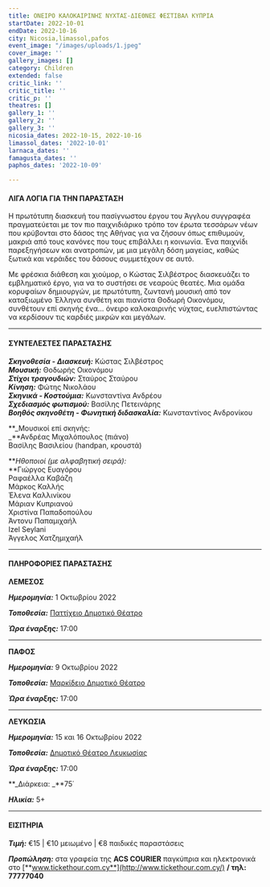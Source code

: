 ```yaml
---
title: ΟΝΕΙΡΟ ΚΑΛΟΚΑΙΡΙΝΗΣ ΝΥΧΤΑΣ-ΔΙΕΘΝΕΣ ΦΕΣΤΙΒΑΛ ΚΥΠΡΙΑ
startDate: 2022-10-01
endDate: 2022-10-16
city: Nicosia,limassol,pafos
event_image: "/images/uploads/1.jpeg"
cover_image: ''
gallery_images: []
category: Children
extended: false
critic_link: ''
critic_title: ''
critic_p: ''
theatres: []
gallery_1: ''
gallery_2: ''
gallery_3: ''
nicosia_dates: 2022-10-15, 2022-10-16
limassol_dates: '2022-10-01'
larnaca_dates: ''
famagusta_dates: ''
paphos_dates: '2022-10-09'

---
```

#### ΛΙΓΑ ΛΟΓΙΑ ΓΙΑ ΤΗΝ ΠΑΡΑΣΤΑΣΗ

Η πρωτότυπη διασκευή του πασίγνωστου έργου του Άγγλου συγγραφέα πραγματεύεται με τον πιο παιχνιδιάρικο τρόπο τον έρωτα τεσσάρων νέων που κρύβονται στο δάσος της Αθήνας για να ζήσουν όπως επιθυμούν, μακριά από τους κανόνες που τους επιβάλλει η κοινωνία. Ένα παιχνίδι παρεξηγήσεων και ανατροπών, με μια μεγάλη δόση μαγείας, καθώς ξωτικά και νεράιδες του δάσους συμμετέχουν σε αυτό.

Με φρέσκια διάθεση και χιούμορ, ο Κώστας Σιλβέστρος διασκευάζει το εμβληματικό έργο, για να το συστήσει σε νεαρούς θεατές. Μια ομάδα κορυφαίων δημιουργών, με πρωτότυπη, ζωντανή μουσική από τον καταξιωμένο Έλληνα συνθέτη και πιανίστα Θοδωρή Οικονόμου, συνθέτουν επί σκηνής ένα… όνειρο καλοκαιρινής νύχτας, ευελπιστώντας να κερδίσουν τις καρδιές μικρών και μεγάλων.

***

#### ΣΥΝΤΕΛΕΣΤΕΣ ΠΑΡΑΣΤΑΣΗΣ

**_Σκηνοθεσία - Διασκευή:_** Κώστας Σιλβέστρος  
**_Μουσική:_** Θοδωρής Οικονόμου  
**_Στίχοι τραγουδιών:_** Σταύρος Σταύρου  
**_Κίνηση:_** Φώτης Νικολάου  
**_Σκηνικά - Κοστούμια:_** Κωνσταντίνα Ανδρέου  
**_Σχεδιασμός φωτισμού:_** Βασίλης Πετεινάρης  
**_Βοηθός σκηνοθέτη - Φωνητική διδασκαλία:_** Κωνσταντίνος Ανδρονίκου

**_Μουσικοί επί σκηνής:  
_**Ανδρέας Μιχαλόπουλος (πιάνο)  
Βασίλης Βασιλείου (handpan, κρουστά)

**_Ηθοποιοί (με αλφαβητική σειρά):_  
**Γιώργος Ευαγόρου  
Ραφαέλλα Καβάζη  
Μάρκος Καλλής  
Έλενα Καλλινίκου  
Μάριαν Κυπριανού  
Χριστίνα Παπαδοπούλου  
Άντονυ Παπαμιχαήλ  
Izel Seylani  
Άγγελος Χατζημιχαήλ

***

#### ΠΛΗΡΟΦΟΡΙΕΣ ΠΑΡΑΣΤΑΣΗΣ

**ΛΕΜΕΣΟΣ**

**_Ημερομηνία:_** 1 Οκτωβρίου 2022

**_Τοποθεσία:_** [Παττίχειο Δημοτικό Θέατρο](https://www.google.com/maps/place/Patichion+Municipal+Theatre,+Agias+Zonis+2,+Limassol,+Cyprus/@34.6812699,33.0416434,17z/data=!3m1!4b1!4m5!3m4!1s0x14e7330f8b4700ed:0xd66d4f231f490bbb!8m2!3d34.6813016!4d33.0438594 "παττιχειο")

**_Ώρα έναρξης:_** 17:00

***

**ΠΑΦΟΣ**

**_Ημερομηνία:_** 9 Οκτωβρίου 2022

**_Τοποθεσία:_** [Μαρκίδειο Δημοτικό Θέατρο](https://www.google.com/maps/place/Markideio+Theatre/@34.7781642,32.4210447,17z/data=!3m1!4b1!4m5!3m4!1s0x14e706f5450bd66d:0x68a598c2c5136439!8m2!3d34.7781101!4d32.4232146 "ΜΑΡΚΙΔΕΙΟ")

**_Ώρα έναρξης:_** 17:00

***

**ΛΕΥΚΩΣΙΑ**

**_Ημερομηνία:_** 15 και 16 Οκτωβρίου 2022

**_Τοποθεσία:_** [Δημοτικό Θέατρο Λευκωσίας](https://www.google.com/maps/place/%CE%94%CE%B7%CE%BC%CE%BF%CF%84%CE%B9%CE%BA%CF%8C+%CE%98%CE%AD%CE%B1%CF%84%CF%81%CE%BF+%CE%9B%CE%B5%CF%85%CE%BA%CF%89%CF%83%CE%AF%CE%B1%CF%82/@35.1727497,33.352592,17z/data=!3m1!4b1!4m5!3m4!1s0x14de17519633b289:0xf4e085228ec10fda!8m2!3d35.1727453!4d33.3547807 "θεατρο λευκωσιας")

**_Ώρα έναρξης:_** 17:00

**_Διάρκεια: _**75΄

**_Ηλικία:_** 5+

***

#### ΕΙΣΙΤΗΡΙΑ

**_Τιμή:_** €15 | €10 μειωμένο | €8 παιδικές παραστάσεις

**_Προπώληση:_** στα γραφεία της **ACS COURIER** παγκύπρια και ηλεκτρονικά στο [**www.tickethour.com.cy**](http://www.tickethour.com.cy/) **/ τηλ: 77777040**